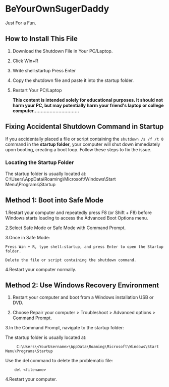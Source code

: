 # BeYourOwnSugerDaddy
Just For a Fun.
## How to Install This File 
1. Download the Shutdown File in Your PC/Laptop.
2. Click Win+R 
3. Write shell:startup Press Enter
4. Copy the shutdown file and paste it into the startup folder. 
5. Restart Your PC/Laptop 
















   **This content is intended solely for educational purposes. It should not harm your PC, but may potentially harm your friend's laptop or college computer...............................**


  ## Fixing Accidental Shutdown Command in Startup

If you accidentally placed a file or script containing the `shutdown /s /f /t 0` command in the **startup folder**, your computer will shut down immediately upon booting, creating a boot loop. Follow these steps to fix the issue.

### Locating the Startup Folder

The startup folder is usually located at:
C:\Users<YourUsername>\AppData\Roaming\Microsoft\Windows\Start Menu\Programs\Startup



## **Method 1: Boot into Safe Mode**

1.Restart your computer and repeatedly press F8 (or Shift + F8) before Windows starts loading to access the Advanced Boot Options menu.

2.Select Safe Mode or Safe Mode with Command Prompt.

3.Once in Safe Mode:

    Press Win + R, type shell:startup, and press Enter to open the Startup folder.

    Delete the file or script containing the shutdown command.

4.Restart your computer normally.


##  **Method 2: Use Windows Recovery Environment**

1. Restart your computer and boot from a Windows installation USB or DVD.

2. Choose Repair your computer > Troubleshoot > Advanced options > Command Prompt.

3.In the Command Prompt, navigate to the startup folder:

   The startup folder is usually located at:

         C:\Users\<YourUsername>\AppData\Roaming\Microsoft\Windows\Start Menu\Programs\Startup
   Use the del command to delete the problematic file:
   
        del <filename>
4.Restart your computer.




